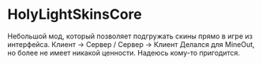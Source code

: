 # HolyLightSkinsCore
Небольшой мод, который позволяет подгружать скины прямо в игре из интерфейса. Клиент -> Сервер / Сервер -> Клиент
Делался для MineOut, но более не имеет никакой ценности. Надеюсь кому-то пригодится.
